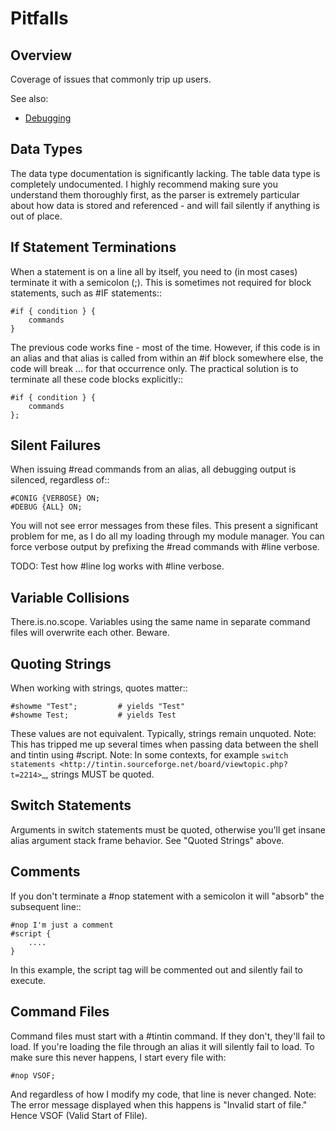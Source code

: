 Pitfalls
========


Overview
--------
Coverage of issues that commonly trip up users.

See also:

- [Debugging](/tintin/debugging/index.md)

Data Types
----------
The data type documentation is significantly lacking. The table data type is completely undocumented. I highly recommend making sure you understand them thoroughly first, as the parser is extremely particular about how data is stored and referenced - and will fail silently if anything is out of place.


If Statement Terminations
-------------------------
When a statement is on a line all by itself, you need to (in most cases) terminate it with a semicolon (;). This is sometimes not required for block statements, such as #IF statements::

    #if { condition } {
        commands
    }

The previous code works fine - most of the time. However, if this code is in an alias and that alias is called from within an #if block somewhere else, the code will break ... for that occurrence only. The practical solution is to terminate all these code blocks explicitly::

    #if { condition } {
        commands
    };


Silent Failures
---------------
When issuing #read commands from an alias, all debugging output is silenced, regardless of::

    #CONIG {VERBOSE} ON;
    #DEBUG {ALL} ON;

You will not see error messages from these files. This present a significant problem for me, as I do all my loading through my module manager.
You can force verbose output by prefixing the #read commands with #line verbose.

TODO: Test how #line log works with #line verbose.


Variable Collisions
-------------------
There.is.no.scope. Variables using the same name in separate command files will overwrite each other. Beware.

Quoting Strings
---------------
When working with strings, quotes matter::

    #showme "Test";         # yields "Test"
    #showme Test;           # yields Test

These values are not equivalent. Typically, strings remain unquoted.
Note: This has tripped me up several times when passing data between the shell and tintin using #script.
Note: In some contexts, for example `switch statements <http://tintin.sourceforge.net/board/viewtopic.php?t=2214>`_, strings MUST be quoted.


Switch Statements
-----------------
Arguments in switch statements must be quoted, otherwise you'll get insane alias argument stack frame behavior. See "Quoted Strings" above.

Comments
--------
If you don't terminate a #nop statement with a semicolon it will "absorb" the subsequent line::

    #nop I'm just a comment
    #script {
        ....
    }

In this example, the script tag will be commented out and silently fail to execute.


Command Files
-------------
Command files must start with a #tintin command. If they don't, they'll fail to load. If you're loading the file through an alias it will silently fail to load.
To make sure this never happens, I start every file with:

    #nop VSOF;

And regardless of how I modify my code, that line is never changed.
Note: The error message displayed when this happens is "Invalid start of file." Hence VSOF (Valid Start of FIile).
